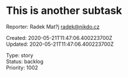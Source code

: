 # This is another subtask

Reporter: Radek Mat?j <radek@nikdo.cz>  

Created: 2020-05-21T11:47:06.400223700Z  
Updated: 2020-05-21T11:47:06.400223700Z

Type: story  
Status: backlog  
Priority: 1002
